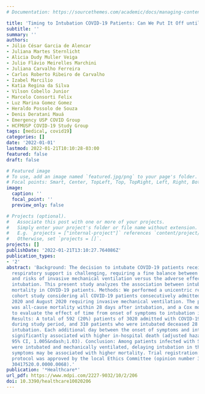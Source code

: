 ```yaml
---
# Documentation: https://sourcethemes.com/academic/docs/managing-content/

title: 'Timing to Intubation COVID-19 Patients: Can We Put It Off until Tomorrow?'
subtitle: ''
summary: ''
authors:
- Júlio César Garcia de Alencar
- Juliana Martes Sternlicht
- Alicia Dudy Muller Veiga
- Julio Flávio Meirelles Marchini
- Juliana Carvalho Ferreira
- Carlos Roberto Ribeiro de Carvalho
- Izabel Marcilio
- Katia Regina da Silva
- Vilson Cobello Junior
- Marcelo Consorti Felix
- Luz Marina Gomez Gomez
- Heraldo Possolo de Souza
- Denis Deratani Mauá
- Emergency USP COVID Group
- HCFMUSP COVID-19 Study Group
tags: [medical, covid19]
categories: []
date: '2022-01-01'
lastmod: 2022-01-21T10:10:28-03:00
featured: false
draft: false

# Featured image
# To use, add an image named `featured.jpg/png` to your page's folder.
# Focal points: Smart, Center, TopLeft, Top, TopRight, Left, Right, BottomLeft, Bottom, BottomRight.
image:
  caption: ''
  focal_point: ''
  preview_only: false

# Projects (optional).
#   Associate this post with one or more of your projects.
#   Simply enter your project's folder or file name without extension.
#   E.g. `projects = ["internal-project"]` references `content/project/deep-learning/index.md`.
#   Otherwise, set `projects = []`.
projects: []
publishDate: '2022-01-21T13:10:27.764086Z'
publication_types:
- '2'
abstract: 'Background: The decision to intubate COVID-19 patients receiving non-invasive
  respiratory support is challenging, requiring a fine balance between early intubation
  and risks of invasive mechanical ventilation versus the adverse effects of delaying
  intubation. This present study analyzes the association between intubation day and
  mortality in COVID-19 patients. Methods: We performed a unicentric retrospective
  cohort study considering all COVID-19 patients consecutively admitted between March
  2020 and August 2020 requiring invasive mechanical ventilation. The primary outcome
  was all-cause mortality within 28 days after intubation, and a Cox model was used
  to evaluate the effect of time from onset of symptoms to intubation in mortality.
  Results: A total of 592 (20%) patients of 3020 admitted with COVID-19 were intubated
  during study period, and 310 patients who were intubated deceased 28 days after
  intubation. Each additional day between the onset of symptoms and intubation was
  significantly associated with higher in-hospital death (adjusted hazard ratio, 1.018;
  95% CI, 1.005&ndash;1.03). Conclusion: Among patients infected with SARS-CoV-2 who
  were intubated and mechanically ventilated, delaying intubation in the course of
  symptoms may be associated with higher mortality. Trial registration: The study
  protocol was approved by the local Ethics Committee (opinion number 3.990.817; CAAE:
  30417520.0.0000.0068).'
publication: '*Healthcare*'
url_pdf: https://www.mdpi.com/2227-9032/10/2/206
doi: 10.3390/healthcare10020206
---
```

